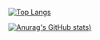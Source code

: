 [![Top Langs](https://github-readme-stats.vercel.app/api/top-langs/?username=toru-oizumi&layout=compact&theme=dark)](https://github.com/anuraghazra/github-readme-stats)

[![Anurag's GitHub stats](https://github-readme-stats.vercel.app/api?username=toru-oizumi&theme=onedark&show_icons=true))](https://github.com/anuraghazra/github-readme-stats)
